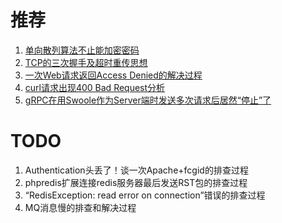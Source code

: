 # 推荐
1. [单向散列算法不止能加密密码](https://github.com/iam2c/blog/blob/master/%E5%8D%95%E5%90%91%E6%95%A3%E5%88%97%E7%AE%97%E6%B3%95%E4%B8%8D%E6%AD%A2%E8%83%BD%E5%8A%A0%E5%AF%86%E5%AF%86%E7%A0%81.md)
2. [TCP的三次握手及超时重传思想](https://github.com/iam2c/blog/blob/master/TCP%E7%9A%84%E4%B8%89%E6%AC%A1%E6%8F%A1%E6%89%8B%E5%8F%8A%E8%B6%85%E6%97%B6%E9%87%8D%E4%BC%A0%E6%80%9D%E6%83%B3.md)
3. [一次Web请求返回Access Denied的解决过程](https://github.com/iam2c/blog/blob/master/%E4%B8%80%E6%AC%A1Web%E8%AF%B7%E6%B1%82%E8%BF%94%E5%9B%9EAccess%20Denied%E7%9A%84%E8%A7%A3%E5%86%B3%E8%BF%87%E7%A8%8B.md)
4. [curl请求出现400 Bad Request分析](https://github.com/iam2c/blog/blob/master/curl%E8%AF%B7%E6%B1%82%E5%87%BA%E7%8E%B0400%20Bad%20Request%E5%88%86%E6%9E%90.md)
5. [gRPC在用Swoole作为Server端时发送多次请求后居然“停止”了](https://github.com/iam2c/blog/blob/master/gRPC%E5%9C%A8%E7%94%A8Swoole%E4%BD%9C%E4%B8%BAServer%E7%AB%AF%E6%97%B6%E5%8F%91%E9%80%81%E5%A4%9A%E6%AC%A1%E8%AF%B7%E6%B1%82%E5%90%8E%E5%B1%85%E7%84%B6%E2%80%9C%E5%81%9C%E6%AD%A2%E2%80%9D%E4%BA%86.md)

# TODO
1. Authentication头丢了！谈一次Apache+fcgid的排查过程
2. phpredis扩展连接redis服务器最后发送RST包的排查过程
3. “RedisException: read error on connection”错误的排查过程
4. MQ消息慢的排查和解决过程
